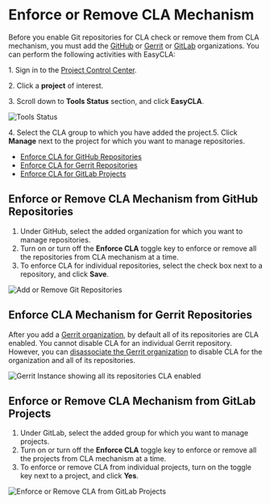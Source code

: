 # Enforce or Remove CLA Mechanism

Before you enable Git repositories for CLA check or remove them from CLA mechanism, you must add the [GitHub](add-and-manage-github-organizations.md#add-github-organization) or [Gerrit](add-and-manage-gerrit-organizations.md#add-gerrit-organization) or [GitLab](add-and-manage-gitlab-groups.md#add-gitlab-groups) organizations. You can perform the following activities with EasyCLA:

1\. Sign in to the [Project Control Center](https://projectadmin.lfx.linuxfoundation.org).

2\. Click a **project** of interest.

3\. Scroll down to **Tools Status** section, and click **EasyCLA**.

![Tools Status](https://docs.linuxfoundation.org/\~/files/v0/b/gitbook-28427.appspot.com/o/assets%2F-M2DCN9UgoRgMEkgnLyP%2F-MYL76gRXl7OC0uMczgL%2F-MYL8B6xQwTBjV-bvxBl%2Ftools%20status%20tab.png?alt=media\&token=c1fee7b7-6cf2-4e79-8796-d311043d987e)

4\. Select the CLA group to which you have added the project.5. Click **Manage** next to the project for which you want to manage repositories.

* ​[Enforce CLA for GitHub Repositories](enforce-or-remove-cla-mechanism.md#enforce-or-remove-cla-mechanism-from-github-repositories)​
* ​[Enforce CLA for Gerrit Repositories​](enforce-or-remove-cla-mechanism.md#enforce-cla-mechanism-for-gerrit-repositories)
* [​Enforce CLA for GitLab Projects​](enforce-or-remove-cla-mechanism.md#enforce-or-remove-cla-mechanism-from-gitlab-projects)

## Enforce or Remove CLA Mechanism from GitHub Repositories <a href="#enforce-or-remove-cla-mechanism-from-github-repositories" id="enforce-or-remove-cla-mechanism-from-github-repositories"></a>

1. Under GitHub, select the added organization for which you want to manage repositories.
2. Turn on or turn off the **Enforce CLA** toggle key to enforce or remove all the repositories from CLA mechanism at a time.
3. To enforce CLA for individual repositories, select the check box next to a repository, and click **Save**.

![Add or Remove Git Repositories](https://docs.linuxfoundation.org/\~/files/v0/b/gitbook-28427.appspot.com/o/assets%2F-M2DCN9UgoRgMEkgnLyP%2F-MYOFDf7emdfValpgSIU%2F-MYOQrXeJFMwbgPdPWwu%2Fadd%20or%20remove%20git%20repositories.png?alt=media\&token=beaafa41-94ed-4bc7-8e3e-096d355f5944)

## Enforce CLA Mechanism for Gerrit Repositories <a href="#enforce-cla-mechanism-for-gerrit-repositories" id="enforce-cla-mechanism-for-gerrit-repositories"></a>

After you add a [Gerrit organization](add-and-manage-gerrit-organizations.md#add-gerrit-organization), by default all of its repositories are CLA enabled. You cannot disable CLA for an individual Gerrit repository. However, you can [disassociate the Gerrit organization](add-and-manage-gerrit-organizations.md#disassociate-gerrit-organization) to disable CLA for the organization and all of its repositories.

![Gerrit Instance showing all its repositories CLA enabled](https://docs.linuxfoundation.org/\~/files/v0/b/gitbook-28427.appspot.com/o/assets%2F-M2DCN9UgoRgMEkgnLyP%2F-MHLgxt0yyY5C8JVm7Sh%2F-MHLi3TkO\_YVgD5b4YJ9%2Fgerrit%20instances.png?alt=media\&token=94d94daa-c824-407f-b604-3ca336b28aa2)

## Enforce or Remove CLA Mechanism from GitLab Projects <a href="#enforce-or-remove-cla-mechanism-from-gitlab-projects" id="enforce-or-remove-cla-mechanism-from-gitlab-projects"></a>

1. Under GitLab, select the added group for which you want to manage projects.
2. Turn on or turn off the **Enforce CLA** toggle key to enforce or remove all the projects from CLA mechanism at a time.
3. To enforce or remove CLA from individual projects, turn on the toggle key next to a project, and click **Yes**.

![Enforce or Remove CLA from GitLab Projects](https://docs.linuxfoundation.org/\~/files/v0/b/gitbook-28427.appspot.com/o/assets%2F-M2DCN9UgoRgMEkgnLyP%2F-MitRJvK43ovpq45P2Tx%2F-Mitc3gRHMxyu\_fHtEaM%2Fenforce%20or%20remove%20CLA%20for%20GitLab.png?alt=media\&token=ee955a48-cf64-43b4-afcf-d34d45fbf742)
